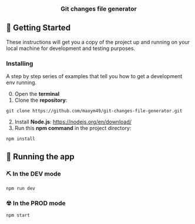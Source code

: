 <h3 align="center">Git changes file generator</h3>

## 🏁 Getting Started <a name = "getting_started"></a>

These instructions will get you a copy of the project up and running on your local machine for development and testing purposes.

### Installing

A step by step series of examples that tell you how to get a development env running.

0. Open the **terminal**
1. Clone the **repository**:

```
git clone https://github.com/maxym49/git-changes-file-generator.git
```

2. Install **Node.js**: https://nodejs.org/en/download/
3. Run this **npm command** in the project directory:

```
npm install
```

## 🚀 Running the app

### ⛏️ In the DEV mode

```
npm run dev
```

### ☢ In the PROD mode

```
npm start
```
